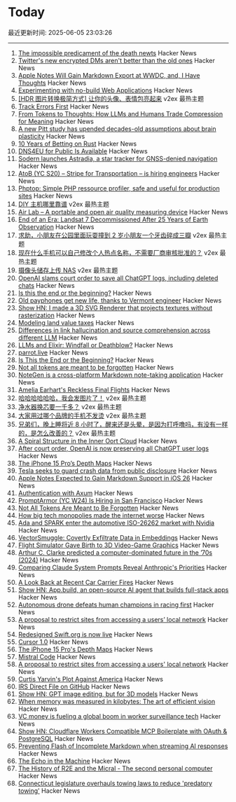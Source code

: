 # Today

最近更新时间: 2025-06-05 23:03:26

--- 
1. [The impossible predicament of the death newts](https://crookedtimber.org/2025/06/05/occasional-paper-the-impossible-predicament-of-the-death-newts/) Hacker News
2. [Twitter's new encrypted DMs aren't better than the old ones](https://mjg59.dreamwidth.org/71646.html) Hacker News
3. [Apple Notes Will Gain Markdown Export at WWDC, and, I Have Thoughts](https://daringfireball.net/linked/2025/06/04/apple-notes-markdown) Hacker News
4. [Experimenting with no-build Web Applications](https://andregarzia.com/2025/06/experimenting-with-no-build-web-applications.html) Hacker News
5. [[HDR 图片转换极简方式] 让你的头像、表情包亮起来](https://www.v2ex.com/t/1136577) v2ex 最热主题
6. [Track Errors First](https://www.bugsink.com/blog/track-errors-first/) Hacker News
7. [From Tokens to Thoughts: How LLMs and Humans Trade Compression for Meaning](https://arxiv.org/abs/2505.17117) Hacker News
8. [A new Pitt study has upended decades-old assumptions about brain plasticity](https://www.pittwire.pitt.edu/accolades-honors/2025/06/03/neuroscience-synaptic-transmission-science-advances) Hacker News
9. [10 Years of Betting on Rust](https://tably.com/tably/10-years-of-betting-on-rust) Hacker News
10. [DNS4EU for Public Is Available](https://www.joindns4.eu/for-public) Hacker News
11. [Sodern launches Astradia, a star tracker for GNSS-denied navigation](https://sodern.com/fr/astradia-le-viseur-detoiles-diurne-pour-un-systeme-de-navigation-sur-et-robuste/) Hacker News
12. [AtoB (YC S20) – Stripe for Transportation – is hiring engineers](https://jobs.ashbyhq.com/atob) Hacker News
13. [Phptop: Simple PHP ressource profiler, safe and useful for production sites](https://github.com/bearstech/phptop) Hacker News
14. [DIY 主机哪里靠谱](https://www.v2ex.com/t/1136514) v2ex 最热主题
15. [Air Lab – A portable and open air quality measuring device](https://networkedartifacts.com/airlab/simulator) Hacker News
16. [End of an Era: Landsat 7 Decommissioned After 25 Years of Earth Observation](https://www.usgs.gov/news/national-news-release/end-era-landsat-7-decommissioned-after-25-years-earth-observation) Hacker News
17. [求助，小朋友在公园里面玩耍撞到 2 岁小朋友一个牙齿碎成三瓣](https://www.v2ex.com/t/1136566) v2ex 最热主题
18. [现在什么手机可以自己修改个人热点名称，不需要厂商审核批准的？](https://www.v2ex.com/t/1136532) v2ex 最热主题
19. [摄像头储存上传 NAS](https://www.v2ex.com/t/1136481) v2ex 最热主题
20. [OpenAI slams court order to save all ChatGPT logs, including deleted chats](https://arstechnica.com/tech-policy/2025/06/openai-says-court-forcing-it-to-save-all-chatgpt-logs-is-a-privacy-nightmare/) Hacker News
21. [Is this the end or the beginning?](https://lichess.org/@/MeTooSlow/blog/is-this-the-end-or-the-beginning/9aJj08zM) Hacker News
22. [Old payphones get new life, thanks to Vermont engineer](https://www.core77.com/posts/137183/Engineer-Fixes-and-Re-Installs-Old-Payphones-Provides-Free-Calls-to-the-Public) Hacker News
23. [Show HN: I made a 3D SVG Renderer that projects textures without rasterization](https://seve.blog/p/i-made-a-3d-svg-renderer-that-projects) Hacker News
24. [Modeling land value taxes](https://progressandpoverty.substack.com/p/want-to-model-a-land-value-tax-shift) Hacker News
25. [Differences in link hallucination and source comprehension across different LLM](https://mikecaulfield.substack.com/p/differences-in-link-hallucination) Hacker News
26. [LLMs and Elixir: Windfall or Deathblow?](https://www.zachdaniel.dev/p/llms-and-elixir-windfall-or-deathblow) Hacker News
27. [parrot.live](https://github.com/hugomd/parrot.live) Hacker News
28. [Is This the End or the Beginning?](https://lichess.org/@/MeTooSlow/blog/is-this-the-end-or-the-beginning/9aJj08zM) Hacker News
29. [Not all tokens are meant to be forgotten](https://arxiv.org/abs/2506.03142) Hacker News
30. [NoteGen is a cross-platform Markdown note-taking application](https://github.com/codexu/note-gen) Hacker News
31. [Amelia Earhart's Reckless Final Flights](https://www.newyorker.com/magazine/2025/06/09/amelia-earharts-reckless-final-flights) Hacker News
32. [哈哈哈哈哈哈，我会发图片了！](https://www.v2ex.com/t/1136498) v2ex 最热主题
33. [净水器换芯要一千多？](https://www.v2ex.com/t/1136476) v2ex 最热主题
34. [大家用过哪个品牌的手机不发烫](https://www.v2ex.com/t/1136445) v2ex 最热主题
35. [兄弟们，晚上睡将近 8 小时了，醒来还是头晕，是因为打呼噜吗，有没有一样的，是怎么改善的？](https://www.v2ex.com/t/1136430) v2ex 最热主题
36. [A Spiral Structure in the Inner Oort Cloud](https://iopscience.iop.org/article/10.3847/1538-4357/adbf9b) Hacker News
37. [After court order, OpenAI is now preserving all ChatGPT user logs](https://mastodon.laurenweinstein.org/@lauren/114627064774788581) Hacker News
38. [The iPhone 15 Pro’s Depth Maps](https://tech.marksblogg.com/apple-iphone-15-pro-depth-map-heic.html) Hacker News
39. [Tesla seeks to guard crash data from public disclosure](https://www.reuters.com/legal/government/musks-tesla-seeks-guard-crash-data-public-disclosure-2025-06-04/) Hacker News
40. [Apple Notes Expected to Gain Markdown Support in iOS 26](https://www.macrumors.com/2025/06/04/apple-notes-rumored-markdown-support-ios-26/) Hacker News
41. [Authentication with Axum](https://mattrighetti.com/2025/05/03/authentication-with-axum) Hacker News
42. [PromptArmor (YC W24) Is Hiring in San Francisco](https://www.ycombinator.com/companies/promptarmor/jobs/hZ3xFlj-founding-engineer-full-stack) Hacker News
43. [Not All Tokens Are Meant to Be Forgotten](https://arxiv.org/abs/2506.03142) Hacker News
44. [How big tech monopolies made the internet worse](https://www.cascadepbs.org/news/2025/06/how-big-tech-monopolies-made-internet-worse) Hacker News
45. [Ada and SPARK enter the automotive ISO-26262 market with Nvidia](https://www.adacore.com/press/ada-and-spark-enter-the-automotive-iso-26262-market-with-nvidia) Hacker News
46. [VectorSmuggle: Covertly Exfiltrate Data in Embeddings](https://github.com/jaschadub/VectorSmuggle) Hacker News
47. [Flight Simulator Gave Birth to 3D Video-Game Graphics](https://spectrum.ieee.org/microsoft-flight-simulator) Hacker News
48. [Arthur C. Clarke predicted a computer-dominated future in the ’70s (2024)](https://www.openculture.com/2024/12/arthur-c-clarke-predicts-the-rise-of-artificial-intelligence-questions-what-will-happen-to-humanity-1978.html) Hacker News
49. [Comparing Claude System Prompts Reveal Anthropic's Priorities](https://www.dbreunig.com/2025/06/03/comparing-system-prompts-across-claude-versions.html) Hacker News
50. [A Look Back at Recent Car Carrier Fires](https://gcaptain.com/a-brief-look-back-at-recent-car-carrier-fires/) Hacker News
51. [Show HN: App.build, an open-source AI agent that builds full-stack apps](https://www.app.build/) Hacker News
52. [Autonomous drone defeats human champions in racing first](https://www.tudelft.nl/en/2025/lr/autonomous-drone-from-tu-delft-defeats-human-champions-in-historic-racing-first) Hacker News
53. [A proposal to restrict sites from accessing a users’ local network](https://github.com/explainers-by-googlers/local-network-access) Hacker News
54. [Redesigned Swift.org is now live](https://swift.org/) Hacker News
55. [Cursor 1.0](https://www.cursor.com/en/changelog/1-0) Hacker News
56. [The iPhone 15 Pro's Depth Maps](https://tech.marksblogg.com/apple-iphone-15-pro-depth-map-heic.html) Hacker News
57. [Mistral Code](https://mistral.ai/products/mistral-code) Hacker News
58. [A proposal to restrict sites from accessing a users' local network](https://github.com/explainers-by-googlers/local-network-access) Hacker News
59. [Curtis Yarvin's Plot Against America](https://www.newyorker.com/magazine/2025/06/09/curtis-yarvin-profile) Hacker News
60. [IRS Direct File on GitHub](https://chrisgiven.com/2025/05/direct-file-on-github/) Hacker News
61. [Show HN: GPT image editing, but for 3D models](https://www.adamcad.com/) Hacker News
62. [When memory was measured in kilobytes: The art of efficient vision](https://www.softwareheritage.org/2025/06/04/history_computer_vision/) Hacker News
63. [VC money is fueling a global boom in worker surveillance tech](https://restofworld.org/2025/employee-surveillance-software-vc-funding/) Hacker News
64. [Show HN: Cloudflare Workers Compatible MCP Boilerplate with OAuth & PostgreSQL](https://github.com/f/mcp-cloudflare-boilerplate) Hacker News
65. [Preventing Flash of Incomplete Markdown when streaming AI responses](https://engineering.streak.com/p/preventing-unstyled-markdown-streaming-ai) Hacker News
66. [The Echo in the Machine](https://radiolab.org/podcast/the-echo-in-the-machine) Hacker News
67. [The History of R2E and the Micral - The second personal computer](https://www.abortretry.fail/p/the-history-of-r2e-and-the-micral) Hacker News
68. [Connecticut legislature overhauls towing laws to reduce 'predatory towing'](https://www.propublica.org/article/connecticut-passes-towing-law-reform) Hacker News
